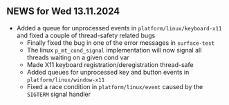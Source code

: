 ## NEWS for Wed 13.11.2024
* Added a queue for unprocessed events in `platform/linux/keyboard-x11` and fixed a couple of thread-safety related bugs
    * Finally fixed the bug in one of the error messages in `surface-test`
    * The linux `p_mt_cond_signal` implementation will now signal all threads waiting on a given cond var
    * Made X11 keyboard registration/deregistration thread-safe
    * Added queues for unprocessed key and button events in `platform/linux/window-x11`
    * Fixed a race condition in `platform/linux/event` caused by the `SIGTERM` signal handler
